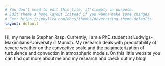 ```yaml
---
# You don't need to edit this file, it's empty on purpose.
# Edit theme's home layout instead if you wanna make some changes
# See: https://jekyllrb.com/docs/themes/#overriding-theme-defaults
layout: default
---
```


Hi, my name is Stephan Rasp. Currently, I am a PhD student at Ludwigs-Maximilians-University in Munich. My research deals with predictability of severe weather on the convective scale and the parameterization of turbulence and convection in atmospheric models. On this little website you can find out more about me and my research and check out my blog!
